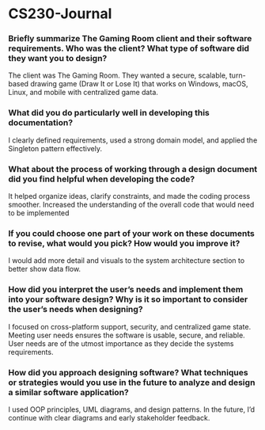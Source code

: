 # CS230-Journal
###  Briefly summarize The Gaming Room client and their software requirements. Who was the client? What type of software did they want you to design?
  The client was The Gaming Room. They wanted a secure, scalable, turn-based drawing game (Draw It or Lose It) that works on Windows, macOS, Linux, and mobile with centralized game data.

### What did you do particularly well in developing this documentation?
  I clearly defined requirements, used a strong domain model, and applied the Singleton pattern effectively.
  
### What about the process of working through a design document did you find helpful when developing the code?
  It helped organize ideas, clarify constraints, and made the coding process smoother. Increased the understanding of the overall code that would need to be implemented

### If you could choose one part of your work on these documents to revise, what would you pick? How would you improve it?
  I would add more detail and visuals to the system architecture section to better show data flow.
  
### How did you interpret the user’s needs and implement them into your software design? Why is it so important to consider the user’s needs when designing?
  I focused on cross-platform support, security, and centralized game state. Meeting user needs ensures the software is usable, secure, and reliable.
  User needs are of the utmost importance as they decide the systems requirements.

### How did you approach designing software? What techniques or strategies would you use in the future to analyze and design a similar software application?
  I used OOP principles, UML diagrams, and design patterns. In the future, I’d continue with clear diagrams and early stakeholder feedback.

